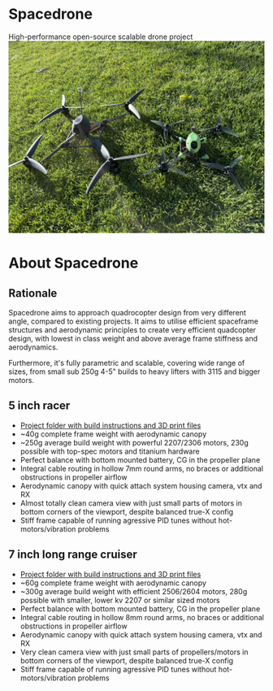 # Spacedrone
High-performance open-source scalable drone project
<img src="https://raw.githubusercontent.com/janherich/Spacedrone/master/9_5_inch_angle_grass_1.jpg" width="800">

# About Spacedrone
## Rationale

Spacedrone aims to approach quadrocopter design from very different angle, compared to existing projects.
It aims to utilise efficient spaceframe structures and aerodynamic principles to create very efficient quadcopter
design, with lowest in class weight and above average frame stiffness and aerodynamics.

Furthermore, it's fully parametric and scalable, covering wide range of sizes, from small sub 250g 4-5" builds to 
heavy lifters with 3115 and bigger motors.

## 5 inch racer
* [Project folder with build instructions and 3D print files](/5_inch_pyramid_drone)
* ~40g complete frame weight with aerodynamic canopy
* ~250g average build weight with powerful 2207/2306 motors, 230g possible with top-spec motors and titanium hardware
* Perfect balance with bottom mounted battery, CG in the propeller plane
* Integral cable routing in hollow 7mm round arms, no braces or additional obstructions in propeller airflow
* Aerodynamic canopy with quick attach system housing camera, vtx and RX
* Almost totally clean camera view with just small parts of motors in bottom corners of the viewport, despite balanced true-X config
* Stiff frame capable of running agressive PID tunes without hot-motors/vibration problems

## 7 inch long range cruiser
* [Project folder with build instructions and 3D print files](/7_inch_pyramid_drone)
* ~60g complete frame weight with aerodynamic canopy
* ~300g average build weight with efficient 2506/2604 motors, 280g possible with smaller, lower kv 2207 or similar sized motors
* Perfect balance with bottom mounted battery, CG in the propeller plane
* Integral cable routing in hollow 8mm round arms, no braces or additional obstructions in propeller airflow
* Aerodynamic canopy with quick attach system housing camera, vtx and RX
* Very clean camera view with just small parts of propellers/motors in bottom corners of the viewport, despite balanced true-X config
* Stiff frame capable of running agressive PID tunes without hot-motors/vibration problems
